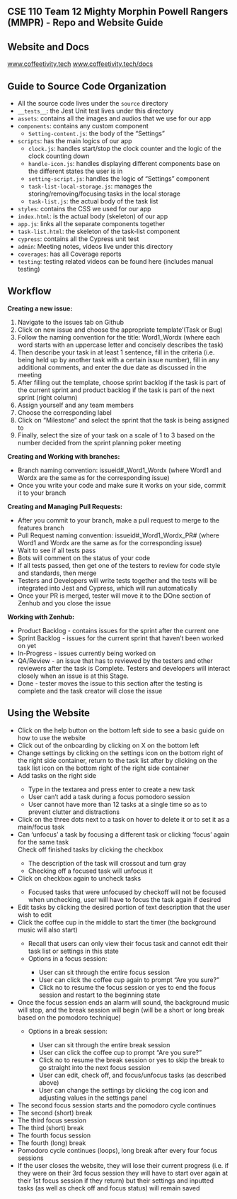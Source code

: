 ## CSE 110 Team 12 Mighty Morphin Powell Rangers (MMPR) - Repo and Website Guide

## Website and Docs
www.coffeetivity.tech
www.coffeetivity.tech/docs

## Guide to Source Code Organization
- All the source code lives under the `source` directory
- `__tests__`: the Jest Unit test lives under this directory
- `assets`: contains all the images and audios that we use for our app
- `components`: contains any custom component
	- `Setting-content.js`: the body of the “Settings”
- `scripts`: has the main logics of our app
	- `clock.js`: handles start/stop the clock counter and the logic of the clock counting down
	- `handle-icon.js`: handles displaying different components base on the different states the user is in
	- `setting-script.js`: handles the logic of “Settings” component
	- `task-list-local-storage.js`: manages the storing/removing/focusing tasks in the local storage
	- `task-list.js`: the actual body of the task list
- `styles`: contains the CSS we used for our app
- `index.html`: is the actual body (skeleton) of our app
- `app.js`: links all the separate components together
- `task-list.html`: the skeleton of the task-list component
- `cypress`: contains all the Cypress unit test
- `admin`: Meeting notes, videos live under this directory
- `coverages`: has all Coverage reports
- `testing`: testing related videos can be found here (includes manual testing)

## Workflow 
<b>Creating a new issue:</b>
  1. Navigate to the issues tab on Github
  2. Click on new issue and choose the appropriate template’(Task or Bug)
  3. Follow the naming convention for the title: Word1_Wordx (where each word starts with an uppercase letter and concisely describes the task)
  4. Then describe your task in at least 1 sentence, fill in the criteria (i.e. being held up by another task with a certain issue number), fill in any additional comments, and enter the due date as discussed in the meeting
  5. After filling out the template, choose sprint backlog if the task is part of the current sprint and product backlog if the task is part of the next sprint (right column)
  6. Assign yourself and any team members
  7. Choose the corresponding label
  8. Click on “Milestone” and select the sprint that the task is being assigned to
  9. Finally, select the size of your task on a scale of 1 to 3 based on the number decided from the sprint planning poker meeting

<b>Creating and Working with branches:</b>
- Branch naming convention: issueid#_Word1_Wordx (where Word1 and Wordx are the same as for the corresponding issue)
- Once you write your code and make sure it works on your side, commit it to your branch

<b>Creating and Managing Pull Requests:</b>
- After you commit to your branch, make a pull request to merge to the features branch
- Pull Request naming convention: issueid#_Word1_Wordx_PR# (where Word1 and Wordx are the same as for the corresponding issue)
- Wait to see if all tests pass
- Bots will comment on the status of your code
- If all tests passed, then get one of the testers to review for code style and standards, then merge
- Testers and Developers will write tests together and the tests will be integrated into Jest and Cypress, which will run automatically
- Once your PR is merged, tester will move it to the DOne section of Zenhub and you close the issue 

<b>Working with Zenhub:</b>
- Product Backlog - contains issues for the sprint after the current one
- Sprint Backlog - issues for the current sprint that haven’t been worked on yet
- In-Progress - issues currently being worked on
- QA/Review - an issue that has to reviewed by the testers and other reviewers after the task is Complete. Testers and developers will interact closely when an issue is at this Stage.
- Done - tester moves the issue to this section after the testing is complete and the task creator will close the issue

## Using the Website
<ul>
    <li>Click on the help button on the bottom left side to see a basic guide on how to use the website</li>
   <li>Click out of the onboarding by clicking on X on the bottom left</li>
    <li>Change settings by clicking on the settings icon on the bottom right of the right side container, return to the task list after by clicking on the task list icon on the bottom right of the right side container</li>
    <li>Add tasks on the right side</li>
    <ul>
        <li>Type in the textarea and press enter to create a new task</li>
        <li>User can’t add a task during a focus pomodoro session</li>
        <li>User cannot have more than 12 tasks at a single time so as to prevent clutter and distractions</li>
    </ul>
    <li>Click on the three dots next to a task on hover to delete it or to set it as a main/focus task</li>
    <li>Can ‘unfocus’ a task by focusing a different task or clicking ‘focus’ again for the same task</li>
    Check off finished tasks by clicking the checkbox
    <ul>
        <li>The description of the task will crossout and turn gray</li>
        <li>Checking off a focused task will unfocus it</li>
    </ul>
    <li>Click on checkbox again to uncheck tasks</li>
        <ul>
            <li>Focused tasks that were unfocused by checkoff will not be focused when unchecking, user will have to focus the task again if desired</li>
        </ul>
    <li>Edit tasks by clicking the desired portion of text description that the user wish to edit</li>
    <li>Click the coffee cup in the middle to start the timer (the background music will also start)</li>
    <ul>
        <li>Recall that users can only view their focus task and cannot edit their task list or settings in this state</li>
        <li>Options in a focus session:</li>
        <ul>
            <li>User can sit through the entire focus session </li>
            <li>User can click the coffee cup again to prompt “Are you sure?”</li>
            <li>Click no to resume the focus session or yes to end the focus session and restart to the beginning state</li>
        </ul>
    </ul>
    <li>Once the focus session ends an alarm will sound, the background music will stop, and the break session will begin (will be a short or long break based on the pomodoro technique)</li>
    <ul>
        <li>Options in a break session:</li>
        <ul>
            <li>User can sit through the entire break session</li>
            <li>User can click the coffee cup to prompt “Are you sure?”</li>
            <li>Click no to resume the break session or yes to skip the break to go straight into the next focus session</li>
            <li>User can edit, check off, and focus/unfocus tasks (as described above)</li>
            <li>User can change the settings by clicking the cog icon and adjusting values in the settings panel</li>
        </ul>
    </ul>
    <li>The second focus session starts and the pomodoro cycle continues</li>
    <li>The second (short) break</li>
    <li>The third focus session</li>
    <li>The third (short) break</li>
    <li>The fourth focus session</li>
    <li>The fourth (long) break</li>
    <li>Pomodoro cycle continues (loops), long break after every four focus sessions</li>
    <li>If the user closes the website, they will lose their current progress (i.e. if they were on their 3rd focus session they will have to start over again at their 1st focus session if they return) but their settings and inputted tasks (as well as check off and focus status) will remain saved</li>
</ul>
